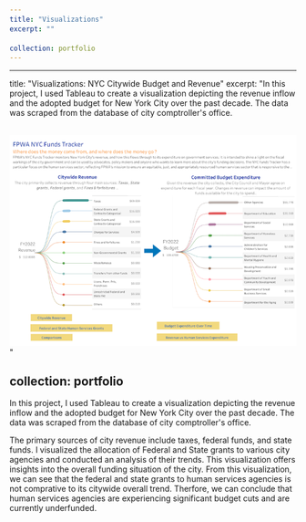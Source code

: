 ```yaml
---
title: "Visualizations"
excerpt: "" 

collection: portfolio
---
```




---
title: "Visualizations: NYC Citywide Budget and Revenue"
excerpt: "In this project, I used Tableau to create a visualization depicting the revenue inflow and the adopted budget for New York City over the past decade. The data was scraped from the database of city comptroller's office. 

<br/><img src='/images/fund.png'>" 

collection: portfolio
---

In this project, I used Tableau to create a visualization depicting the revenue inflow and the adopted budget for New York City over the past decade. The data was scraped from the database of city comptroller's office.

The primary sources of city revenue include taxes, federal funds, and state funds. I visualized the allocation of Federal and State grants to various city agencies and conducted an analysis of their trends. This visualization offers insights into the overall funding situation of the city. From this visualization, we can see that the federal and state grants to human services agencies is not comprative to its citywide overall trend. Therfore, we can conclude that human services agencies are experiencing significant budget cuts and are currently underfunded.
